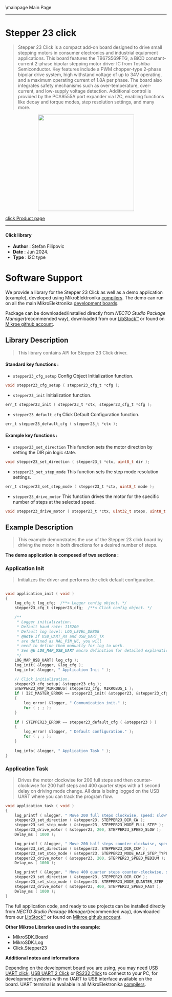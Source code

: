 \mainpage Main Page

---
# Stepper 23 click

> Stepper 23 Click is a compact add-on board designed to drive small stepping motors in consumer electronics and industrial equipment applications. This board features the TB67S569FTG, a BiCD constant-current 2-phase bipolar stepping motor driver IC from Toshiba Semiconductor. Key features include a PWM chopper-type 2-phase bipolar drive system, high withstand voltage of up to 34V operating, and a maximum operating current of 1.8A per phase. The board also integrates safety mechanisms such as over-temperature, over-current, and low-supply voltage detection. Additional control is provided by the PCA9555A port expander via I2C, enabling functions like decay and torque modes, step resolution settings, and many more.

<p align="center">
  <img src="https://download.mikroe.com/images/click_for_ide/stepper23_click.png" height=300px>
</p>

[click Product page](https://www.mikroe.com/stepper-23-click)

---


#### Click library

- **Author**        : Stefan Filipovic
- **Date**          : Jun 2024.
- **Type**          : I2C type


# Software Support

We provide a library for the Stepper 23 Click
as well as a demo application (example), developed using MikroElektronika
[compilers](https://www.mikroe.com/necto-studio).
The demo can run on all the main MikroElektronika [development boards](https://www.mikroe.com/development-boards).

Package can be downloaded/installed directly from *NECTO Studio Package Manager*(recommended way), downloaded from our [LibStock&trade;](https://libstock.mikroe.com) or found on [Mikroe github account](https://github.com/MikroElektronika/mikrosdk_click_v2/tree/master/clicks).

## Library Description

> This library contains API for Stepper 23 Click driver.

#### Standard key functions :

- `stepper23_cfg_setup` Config Object Initialization function.
```c
void stepper23_cfg_setup ( stepper23_cfg_t *cfg );
```

- `stepper23_init` Initialization function.
```c
err_t stepper23_init ( stepper23_t *ctx, stepper23_cfg_t *cfg );
```

- `stepper23_default_cfg` Click Default Configuration function.
```c
err_t stepper23_default_cfg ( stepper23_t *ctx );
```

#### Example key functions :

- `stepper23_set_direction` This function sets the motor direction by setting the DIR pin logic state.
```c
void stepper23_set_direction ( stepper23_t *ctx, uint8_t dir );
```

- `stepper23_set_step_mode` This function sets the step mode resolution settings.
```c
err_t stepper23_set_step_mode ( stepper23_t *ctx, uint8_t mode );
```

- `stepper23_drive_motor` This function drives the motor for the specific number of steps at the selected speed.
```c
void stepper23_drive_motor ( stepper23_t *ctx, uint32_t steps, uint8_t speed );
```

## Example Description

> This example demonstrates the use of the Stepper 23 click board by driving the motor in both directions for a desired number of steps.

**The demo application is composed of two sections :**

### Application Init

> Initializes the driver and performs the click default configuration.

```c

void application_init ( void )
{
    log_cfg_t log_cfg;  /**< Logger config object. */
    stepper23_cfg_t stepper23_cfg;  /**< Click config object. */

    /** 
     * Logger initialization.
     * Default baud rate: 115200
     * Default log level: LOG_LEVEL_DEBUG
     * @note If USB_UART_RX and USB_UART_TX 
     * are defined as HAL_PIN_NC, you will 
     * need to define them manually for log to work. 
     * See @b LOG_MAP_USB_UART macro definition for detailed explanation.
     */
    LOG_MAP_USB_UART( log_cfg );
    log_init( &logger, &log_cfg );
    log_info( &logger, " Application Init " );

    // Click initialization.
    stepper23_cfg_setup( &stepper23_cfg );
    STEPPER23_MAP_MIKROBUS( stepper23_cfg, MIKROBUS_1 );
    if ( I2C_MASTER_ERROR == stepper23_init( &stepper23, &stepper23_cfg ) ) 
    {
        log_error( &logger, " Communication init." );
        for ( ; ; );
    }
    
    if ( STEPPER23_ERROR == stepper23_default_cfg ( &stepper23 ) )
    {
        log_error( &logger, " Default configuration." );
        for ( ; ; );
    }
    
    log_info( &logger, " Application Task " );
}

```

### Application Task

> Drives the motor clockwise for 200 full steps and then counter-clockiwse for 200 half
steps and 400 quarter steps with a 1 second delay on driving mode change. All data is
being logged on the USB UART where you can track the program flow.

```c
void application_task ( void )
{
    log_printf ( &logger, " Move 200 full steps clockwise, speed: slow\r\n\n" );
    stepper23_set_direction ( &stepper23, STEPPER23_DIR_CW );
    stepper23_set_step_mode ( &stepper23, STEPPER23_MODE_FULL_STEP );
    stepper23_drive_motor ( &stepper23, 200, STEPPER23_SPEED_SLOW );
    Delay_ms ( 1000 );

    log_printf ( &logger, " Move 200 half steps counter-clockwise, speed: medium\r\n\n" );
    stepper23_set_direction ( &stepper23, STEPPER23_DIR_CCW );
    stepper23_set_step_mode ( &stepper23, STEPPER23_MODE_HALF_STEP_TYPE_A );
    stepper23_drive_motor ( &stepper23, 200, STEPPER23_SPEED_MEDIUM );
    Delay_ms ( 1000 );

    log_printf ( &logger, " Move 400 quarter steps counter-clockwise, speed: fast\r\n\n" );
    stepper23_set_direction ( &stepper23, STEPPER23_DIR_CCW );
    stepper23_set_step_mode ( &stepper23, STEPPER23_MODE_QUARTER_STEP );
    stepper23_drive_motor ( &stepper23, 400, STEPPER23_SPEED_FAST );
    Delay_ms ( 1000 );
}
```

The full application code, and ready to use projects can be installed directly from *NECTO Studio Package Manager*(recommended way), downloaded from our [LibStock&trade;](https://libstock.mikroe.com) or found on [Mikroe github account](https://github.com/MikroElektronika/mikrosdk_click_v2/tree/master/clicks).

**Other Mikroe Libraries used in the example:**

- MikroSDK.Board
- MikroSDK.Log
- Click.Stepper23

**Additional notes and informations**

Depending on the development board you are using, you may need
[USB UART click](https://www.mikroe.com/usb-uart-click),
[USB UART 2 Click](https://www.mikroe.com/usb-uart-2-click) or
[RS232 Click](https://www.mikroe.com/rs232-click) to connect to your PC, for
development systems with no UART to USB interface available on the board. UART
terminal is available in all MikroElektronika
[compilers](https://shop.mikroe.com/compilers).

---
